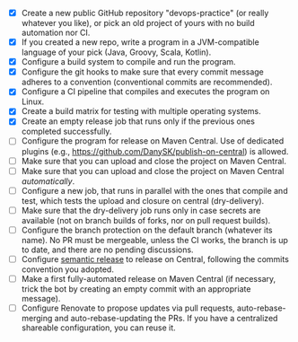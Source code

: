 - [x] Create a new public GitHub repository "devops-practice" (or really whatever you like), or pick an old project of yours with no build automation nor CI.
- [x] If you created a new repo, write a program in a JVM-compatible language of your pick (Java, Groovy, Scala, Kotlin).
- [x] Configure a build system to compile and run the program.
- [x] Configure the git hooks to make sure that every commit message adheres to a convention (conventional commits are recommended).
- [x] Configure a CI pipeline that compiles and executes the program on Linux.
- [x] Create a build matrix for testing with multiple operating systems.
- [x] Create an empty release job that runs only if the previous ones completed successfully.
- [ ] Configure the program for release on Maven Central. Use of dedicated plugins (e.g., https://github.com/DanySK/publish-on-central) is allowed.
- [ ] Make sure that you can upload and close the project on Maven Central.
- [ ] Make sure that you can upload and close the project on Maven Central *automatically*.
- [ ] Configure a new job, that runs in parallel with the ones that compile and test, which tests the upload and closure on central (dry-delivery).
- [ ] Make sure that the dry-delivery job runs only in case secrets are available (not on branch builds of forks, nor on pull request builds).
- [ ] Configure the branch protection on the default branch (whatever its name). No PR must be mergeable, unless the CI works, the branch is up to date, and there are no pending discussions.
- [ ] Configure [semantic release](https://github.com/semantic-release/semantic-release) to release on Central, following the commits convention you adopted.
- [ ] Make a first fully-automated release on Maven Central (if necessary, trick the bot by creating an empty commit with an appropriate message).
- [ ] Configure Renovate to propose updates via pull requests, auto-rebase-merging and auto-rebase-updating the PRs. If you have a centralized shareable configuration, you can reuse it.
